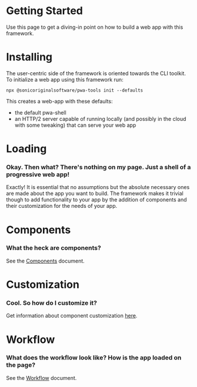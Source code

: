 # Getting Started

Use this page to get a diving-in point on how to build a web app with this framework.

# Installing

The user-centric side of the framework is oriented towards the CLI toolkit. To initialize a web app using this framework run:

`npx @sonicoriginalsoftware/pwa-tools init --defaults`

This creates a web-app with these defaults:

- the default pwa-shell
- an HTTP/2 server capable of running locally (and possibly in the cloud with some tweaking) that can serve your web app

# Loading

### Okay. Then what? There's nothing on my page. Just a shell of a progressive web app!

Exactly! It is essential that no assumptions but the absolute necessary ones are made about the app you want to build. The framework makes it trivial though to add functionality to your app by the addition of components and their customization for the needs of your app.

# Components

### What the heck are components?

See the [Components](COMPONENTS.md) document.

# Customization

### Cool. So how do I customize it?

Get information about component customization [here](COMPONENTS.md#Customization).

# Workflow

### What does the workflow look like? How is the app loaded on the page?

See the [Workflow](WORKFLOW.md) document.
